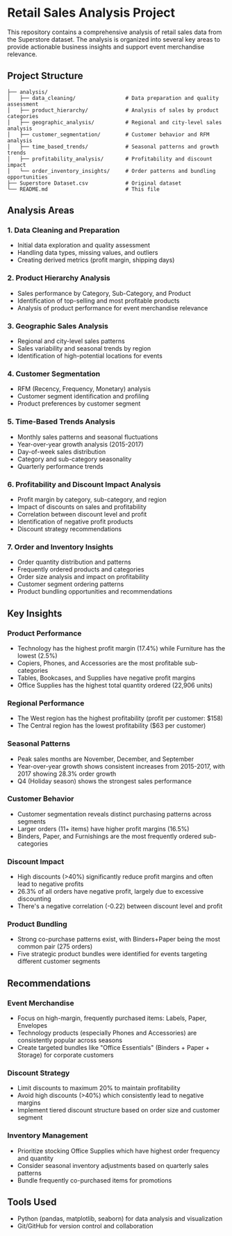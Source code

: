 # Retail Sales Analysis Project

This repository contains a comprehensive analysis of retail sales data from the Superstore dataset. The analysis is organized into several key areas to provide actionable business insights and support event merchandise relevance.

## Project Structure

```
├── analysis/
│   ├── data_cleaning/                # Data preparation and quality assessment
│   ├── product_hierarchy/            # Analysis of sales by product categories
│   ├── geographic_analysis/          # Regional and city-level sales analysis
│   ├── customer_segmentation/        # Customer behavior and RFM analysis
│   ├── time_based_trends/            # Seasonal patterns and growth trends
│   ├── profitability_analysis/       # Profitability and discount impact
│   └── order_inventory_insights/     # Order patterns and bundling opportunities
├── Superstore Dataset.csv            # Original dataset
└── README.md                         # This file
```

## Analysis Areas

### 1. Data Cleaning and Preparation
- Initial data exploration and quality assessment
- Handling data types, missing values, and outliers
- Creating derived metrics (profit margin, shipping days)

### 2. Product Hierarchy Analysis
- Sales performance by Category, Sub-Category, and Product
- Identification of top-selling and most profitable products
- Analysis of product performance for event merchandise relevance

### 3. Geographic Sales Analysis
- Regional and city-level sales patterns
- Sales variability and seasonal trends by region
- Identification of high-potential locations for events

### 4. Customer Segmentation
- RFM (Recency, Frequency, Monetary) analysis
- Customer segment identification and profiling
- Product preferences by customer segment

### 5. Time-Based Trends Analysis
- Monthly sales patterns and seasonal fluctuations
- Year-over-year growth analysis (2015-2017)
- Day-of-week sales distribution
- Category and sub-category seasonality
- Quarterly performance trends

### 6. Profitability and Discount Impact Analysis
- Profit margin by category, sub-category, and region
- Impact of discounts on sales and profitability
- Correlation between discount level and profit
- Identification of negative profit products
- Discount strategy recommendations

### 7. Order and Inventory Insights
- Order quantity distribution and patterns
- Frequently ordered products and categories
- Order size analysis and impact on profitability
- Customer segment ordering patterns
- Product bundling opportunities and recommendations

## Key Insights

### Product Performance
- Technology has the highest profit margin (17.4%) while Furniture has the lowest (2.5%)
- Copiers, Phones, and Accessories are the most profitable sub-categories
- Tables, Bookcases, and Supplies have negative profit margins
- Office Supplies has the highest total quantity ordered (22,906 units)

### Regional Performance
- The West region has the highest profitability (profit per customer: $158)
- The Central region has the lowest profitability ($63 per customer)

### Seasonal Patterns
- Peak sales months are November, December, and September
- Year-over-year growth shows consistent increases from 2015-2017, with 2017 showing 28.3% order growth
- Q4 (Holiday season) shows the strongest sales performance

### Customer Behavior
- Customer segmentation reveals distinct purchasing patterns across segments
- Larger orders (11+ items) have higher profit margins (16.5%)
- Binders, Paper, and Furnishings are the most frequently ordered sub-categories

### Discount Impact
- High discounts (>40%) significantly reduce profit margins and often lead to negative profits
- 26.3% of all orders have negative profit, largely due to excessive discounting
- There's a negative correlation (-0.22) between discount level and profit

### Product Bundling
- Strong co-purchase patterns exist, with Binders+Paper being the most common pair (275 orders)
- Five strategic product bundles were identified for events targeting different customer segments

## Recommendations

### Event Merchandise
- Focus on high-margin, frequently purchased items: Labels, Paper, Envelopes
- Technology products (especially Phones and Accessories) are consistently popular across seasons
- Create targeted bundles like "Office Essentials" (Binders + Paper + Storage) for corporate customers

### Discount Strategy
- Limit discounts to maximum 20% to maintain profitability
- Avoid high discounts (>40%) which consistently lead to negative margins
- Implement tiered discount structure based on order size and customer segment

### Inventory Management
- Prioritize stocking Office Supplies which have highest order frequency and quantity
- Consider seasonal inventory adjustments based on quarterly sales patterns
- Bundle frequently co-purchased items for promotions

## Tools Used
- Python (pandas, matplotlib, seaborn) for data analysis and visualization
- Git/GitHub for version control and collaboration
